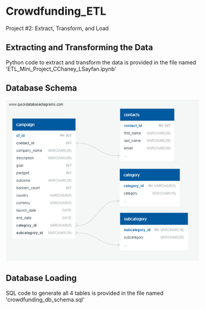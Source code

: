 # Crowdfunding_ETL
Project #2: Extract, Transform, and Load

## Extracting and Transforming the Data
Python code to extract and transform the data is provided in the file named 'ETL_Mini_Project_CChaney_LSayfan.ipynb'

## Database Schema
![image failed to load](QuickDBD-Crowdfunding_Database.png)

## Database Loading
SQL code to generate all 4 tables is provided in the file named 'crowdfunding_db_schema.sql'
